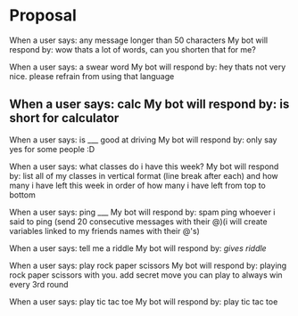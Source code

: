 # Proposal

When a user says: any message longer than 50 characters
My bot will respond by: wow thats a lot of words, can you shorten that for me?

When a user says: a swear word
My bot will respond by: hey thats not very nice. please refrain from using that language

When a user says: calc
My bot will respond by: is short for calculator
-------------------------------------------------------------------------------------------------------
When a user says: is ___ good at driving
My bot will respond by: only say yes for some people :D

When a user says: what classes do i have this week? 
My bot will respond by: list all of my classes in vertical format (line break after each) and how many i have left this week in order of how many i have left from top to bottom

When a user says: ping ___
My bot will respond by: spam ping whoever i said to ping (send 20 consecutive messages with their @)(i will create variables linked to my friends names with their @'s)

When a user says: tell me a riddle
My bot will respond by: *gives riddle*

When a user says: play rock paper scissors
My bot will respond by: playing rock paper scissors with you. add secret move you can play to always win every 3rd round

When a user says: play tic tac toe
My bot will respond by: play tic tac toe
